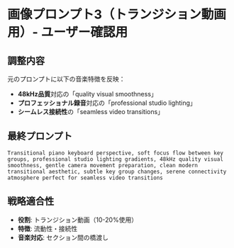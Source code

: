 # 画像プロンプト3（トランジション動画用）- ユーザー確認用

## 調整内容
元のプロンプトに以下の音楽特徴を反映：
- **48kHz品質**対応の「quality visual smoothness」
- **プロフェッショナル録音**対応の「professional studio lighting」
- **シームレス接続性**の「seamless video transitions」

## 最終プロンプト
```
Transitional piano keyboard perspective, soft focus flow between key groups, professional studio lighting gradients, 48kHz quality visual smoothness, gentle camera movement preparation, clean modern transitional aesthetic, subtle key group changes, serene connectivity atmosphere perfect for seamless video transitions
```

## 戦略適合性
- **役割**: トランジション動画（10-20%使用）
- **特徴**: 流動性・接続性
- **音楽対応**: セクション間の橋渡し